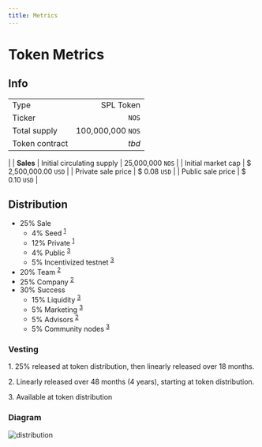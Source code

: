 ```yaml
---
title: Metrics
---
```


# Token Metrics

## Info

|||
| --- | ---: |
| Type | SPL Token |
| Ticker | `NOS` |
| Total supply | 100,000,000 `NOS` |
| Token contract | *tbd* |
|
| **Sales**
| Initial circulating supply | 25,000,000 `NOS` |
| Initial market cap | $ 2,500,000.00 `USD` |
| Private sale price | $ 0.08 `USD` |
| Public sale price | $ 0.10 `USD` |

## Distribution

- 25% Sale
  - 4% Seed <sup>[1](#vesting1)</sup>
  - 12% Private <sup>[1](#vesting1)</sup>
  - 4% Public <sup>[3](#vesting3)</sup>
  - 5% Incentivized testnet <sup>[3](#vesting3)</sup>
- 20% Team <sup>[2](#vesting2)</sup>
- 25% Company <sup>[2](#vesting2)</sup>
- 30% Success
  - 15% Liquidity <sup>[3](#vesting3)</sup>
  - 5% Marketing <sup>[3](#vesting3)</sup>
  - 5% Advisors <sup>[2](#vesting2)</sup>
  - 5% Community nodes <sup>[3](#vesting3)</sup>

### Vesting

<a name="vesting1">1</a>.  25% released at token distribution, then linearly released over 18 months.

<a name="vesting2">2</a>.  Linearly released over 48 months (4 years), starting at token distribution. 

<a name="vesting3">3</a>.  Available at token distribution

### Diagram

![distribution](~@assets/distribution.svg)
